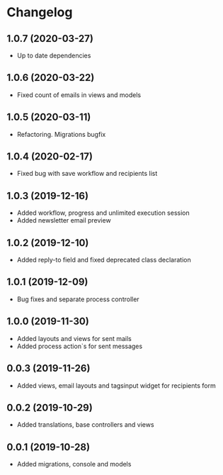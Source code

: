 Changelog
=========

## 1.0.7 (2020-03-27)
 * Up to date dependencies

## 1.0.6 (2020-03-22)
 * Fixed count of emails in views and models
 
## 1.0.5 (2020-03-11)
 * Refactoring. Migrations bugfix
 
## 1.0.4 (2020-02-17)
 * Fixed bug with save workflow and recipients list
 
## 1.0.3 (2019-12-16)
 * Added workflow, progress and unlimited execution session
 * Added newsletter email preview

## 1.0.2 (2019-12-10)
 * Added reply-to field and fixed deprecated class declaration

## 1.0.1 (2019-12-09)
 * Bug fixes and separate process controller

## 1.0.0 (2019-11-30)
 * Added layouts and views for sent mails
 * Added process action`s for sent messages
 
## 0.0.3 (2019-11-26)
 * Added views, email layouts and tagsinput widget for recipients form
 
## 0.0.2 (2019-10-29)
 * Added translations, base controllers and views
 
## 0.0.1 (2019-10-28)
 * Added migrations, console and models